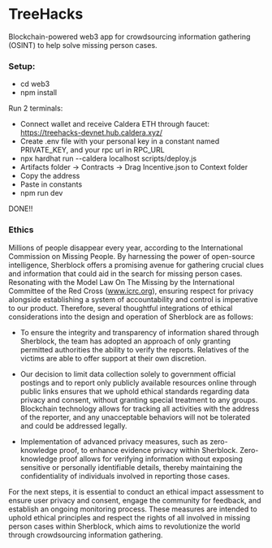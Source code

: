 # TreeHacks

Blockchain-powered web3 app for crowdsourcing information gathering (OSINT) to help solve missing person cases.

### Setup:

-   cd web3
-   npm install

Run 2 terminals:

-   Connect wallet and receive Caldera ETH through faucet: https://treehacks-devnet.hub.caldera.xyz/
-   Create .env file with your personal key in a constant named PRIVATE_KEY, and your rpc url in RPC_URL
-   npx hardhat run --caldera localhost scripts/deploy.js
-   Artifacts folder -> Contracts -> Drag Incentive.json to Context folder
-   Copy the address
-   Paste in constants
-   npm run dev

DONE!!

### Ethics

Millions of people disappear every year, according to the International Commission on Missing People. By harnessing the power of open-source intelligence, Sherblock offers a promising avenue for gathering crucial clues and information that could aid in the search for missing person cases. Resonating with the Model Law On The Missing by the International Committee of the Red Cross (www.icrc.org), ensuring respect for privacy alongside establishing a system of accountability and control is imperative to our product. Therefore, several thoughtful integrations of ethical considerations into the design and operation of Sherblock are as follows:

-   To ensure the integrity and transparency of information shared through Sherblock, the team has adopted an approach of only granting permitted authorities the ability to verify the reports. Relatives of the victims are able to offer support at their own discretion.

-   Our decision to limit data collection solely to government official postings and to report only publicly available resources online through public links ensures that we uphold ethical standards regarding data privacy and consent, without granting special treatment to any groups. Blockchain technology allows for tracking all activities with the address of the reporter, and any unacceptable behaviors will not be tolerated and could be addressed legally.

-   Implementation of advanced privacy measures, such as zero-knowledge proof, to enhance evidence privacy within Sherblock. Zero-knowledge proof allows for verifying information without exposing sensitive or personally identifiable details, thereby maintaining the confidentiality of individuals involved in reporting those cases.

For the next steps, it is essential to conduct an ethical impact assessment to ensure user privacy and consent, engage the community for feedback, and establish an ongoing monitoring process. These measures are intended to uphold ethical principles and respect the rights of all involved in missing person cases within Sherblock, which aims to revolutionize the world through crowdsourcing information gathering.
